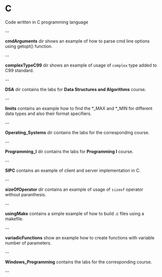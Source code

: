 C
==========

Code written in C programming language


--

**cmdArguments** dir shows an example of how to parse cmd line options using getopt() function.

--

**complexTypeC99** dir shows an example of usage of `complex` type added to C99 standard.

--

**DSA** dir contains the labs for **Data Structures and Algorithms** course.

--

**limits** contains an example how to find the *_MAX and *_MIN for different data types and also their format specifiers.

--

**Operating_Systems** dir contains the labs for the corresponding course.

--

**Programming_I** dir contains the labs for **Programming I** course.

--

**SIPC** contains an example of client and server implementation in C.

--

**sizeOfOperator** dir contains an example of usage of `sizeof` operator without paranthesis. 

--

**usingMake** contains a simple example of how to build .c files using a makefile.

--

**variadicFunctions** show an example how to create functions with variable number of parameters.

--

**Windows_Programming** contains the labs for the corresponding course.

--

